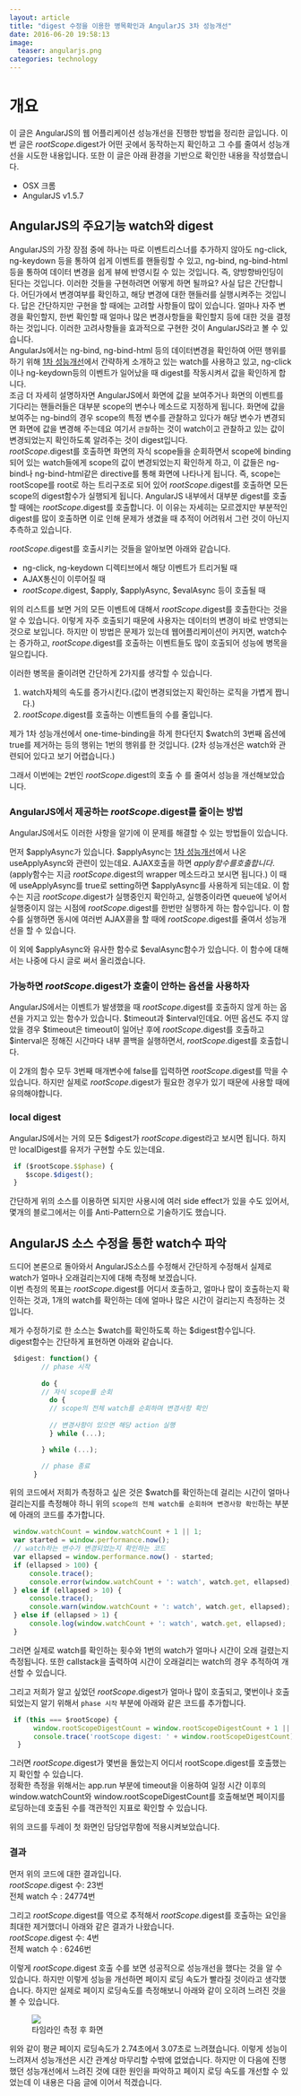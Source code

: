 ```yaml
---
layout: article
title: "digest 수정을 이용한 병목확인과 AngularJS 3차 성능개선"
date: 2016-06-20 19:58:13
image:
  teaser: angularjs.png
categories: technology
---
```


# 개요   

이 글은 AngularJS의 웹 어플리케이션 성능개선을 진행한 방법을 정리한 글입니다. 이번 글은 $rootScope.$digest가 어떤 곳에서 동작하는지 확인하고 그 수를 줄여서 성능개선을 시도한 내용입니다. 또한 이 글은 아래 환경을 기반으로 확인한 내용을 작성했습니다.  
- OSX 크롬
- AngularJS v1.5.7  

## AngularJS의 주요기능 watch와 digest  

 AngularJS의 가장 장점 중에 하나는 따로 이벤트리스너를 추가하지 않아도 ng-click, ng-keydown 등을 통하여 쉽게 이벤트를 핸들링할 수 있고, ng-bind, ng-bind-html 등을 통하여 데이터 변경을 쉽게 뷰에 반영시킬 수 있는 것입니다. 즉, 양방향바인딩이 된다는 것입니다. 이러한 것들을 구현하려면 어떻게 하면 될까요? 사실 답은 간단합니다. 어딘가에서 변경여부를 확인하고, 해당 변경에 대한 핸들러를 실행시켜주는 것입니다. 답은 간단하지만 구현을 할 때에는 고려할 사항들이 많이 있습니다. 얼마나 자주 변경을 확인할지, 한번 확인할 때 얼마나 많은 변경사항들을 확인할지 등에 대한 것을 결정하는 것입니다. 이러한 고려사항들을 효과적으로 구현한 것이 AngularJS라고 볼 수 있습니다.  
 AngularJs에서는 ng-bind, ng-bind-html 등의 데이터변경을 확인하여 어떤 행위를 하기 위해 [1차 성능개선](http://kbs0327.github.io/blog/technology/angularjs-improve-performance/)에서 간략하게 소개하고 있는 watch를 사용하고 있고, ng-click이나 ng-keydown등의 이벤트가 일어났을 때 digest를 작동시켜서 값을 확인하게 합니다.  
 조금 더 자세히 설명하자면 AngularJS에서 화면에 값을 보여주거나 화면의 이벤트를 기다리는 핸들러들은 대부분 scope의 변수나 메소드로 지정하게 됩니다. 화면에 값을 보여주는 ng-bind의 경우 scope의 특정 변수를 관찰하고 있다가 해당 변수가 변경되면 화면에 값을 변경해 주는데요 여기서 `관찰`하는 것이 watch이고 관찰하고 있는 값이 변경되었는지 확인하도록 알려주는 것이 digest입니다.  
 $rootScope.$digest를 호출하면 화면의 자식 scope들을 순회하면서 scope에 binding되어 있는 watch들에게 scope의 값이 변경되었는지 확인하게 하고, 이 값들은 ng-bind나 ng-bind-html같은 directive를 통해 화면에 나타나게 됩니다. 즉, scope는 rootScope를 root로 하는 트리구조로 되어 있어 $rootScope.$digest를 호출하면 모든 scope의 digest함수가 실행되게 됩니다. AngularJS 내부에서 대부분 digest를 호출할 때에는 $rootScope.$digest를 호출합니다. 이 이유는 자세히는 모르겠지만 부분적인 digest를 많이 호출하면 이로 인해 문제가 생겼을 때 추적이 어려워서 그런 것이 아닌지 추측하고 있습니다.  

 $rootScope.$digest를 호출시키는 것들을 알아보면 아래와 같습니다.  
 - ng-click, ng-keydown 디렉티브에서 해당 이벤트가 트리거될 때  
 - AJAX통신이 이루어질 때  
 - $rootScope.$digest, $apply, $applyAsync, $evalAsync 등이 호출될 때  

 위의 리스트를 보면 거의 모든 이벤트에 대해서 $rootScope.$digest를 호출한다는 것을 알 수 있습니다. 이렇게 자주 호출되기 때문에 사용자는 데이터의 변경이 바로 반영되는 것으로 보입니다. 하지만 이 방법은 문제가 있는데 웹어플리케이션이 커지면, watch수는 증가하고, $rootScope.$digest를 호출하는 이벤트들도 많이 호출되어 성능에 병목을 일으킵니다.  

 이러한 병목을 줄이려면 간단하게 2가지를 생각할 수 있습니다.  

 1. watch자체의 속도를 증가시킨다.(값이 변경되었는지 확인하는 로직을 가볍게 짭니다.)  
 2. $rootScope.$digest를 호출하는 이벤트들의 수를 줄입니다.  

 제가 1차 성능개선에서 one-time-binding을 하게 한다던지 $watch의 3번째 옵션에 true를 제거하는 등의 행위는 1번의 행위를 한 것입니다. (2차 성능개선은 watch와 관련되어 있다고 보기 어렵습니다.)  

 그래서 이번에는 2번인 $rootScope.$digest의 호출 수 를 줄여서 성능을 개선해보았습니다.  

### AngularJS에서 제공하는 $rootScope.$digest를 줄이는 방법  
 
 AngularJS에서도 이러한 사항을 알기에 이 문제를 해결할 수 있는 방법들이 있습니다.  

 먼저 $applyAsync가 있습니다. $applyAsync는 [1차 성능개선](http://kbs0327.github.io/blog/technology/angularjs-improve-performance/)에서 나온 useApplyAsync와 관련이 있는데요. AJAX호출을 하면 $apply함수를 호출합니다.($apply함수는 지금 $rootScope.$digest의 wrapper 메소드라고 보시면 됩니다.) 이 때에 useApplyAsync를 true로 setting하면 $applyAsync를 사용하게 되는데요. 이 함수는 지금 $rootScope.$digest가 실행중인지 확인하고, 실행중이라면 queue에 넣어서 실행중이지 않는 시점에 $rootScope.$digest를 한번만 실행하게 하는 함수입니다. 이 함수를 실행하면 동시에 여러번 AJAX콜을 할 때에 $rootScope.$digest를 줄여서 성능개선을 할 수 있습니다.  

 이 외에 $applyAsync와 유사한 함수로 $evalAsync함수가 있습니다. 이 함수에 대해서는 나중에 다시 글로 써서 올리겠습니다.  

### 가능하면 $rootScope.$digest가 호출이 안하는 옵션을 사용하자  
 
 AngularJS에서는 이벤트가 발생했을 때 $rootScope.$digest를 호출하지 않게 하는 옵션을 가지고 있는 함수가 있습니다. $timeout과 $interval인데요. 어떤 옵션도 주지 않았을 경우 $timeout은 timeout이 일어난 후에 $rootScope.$digest를 호출하고 $interval은 정해진 시간마다 내부 콜백을 실행하면서, $rootScope.$digest를 호출합니다.  

 이 2개의 함수 모두 3번째 매개변수에 false를 입력하면 $rootScope.$digest를 막을 수 있습니다. 하지만 실제로 $rootScope.$digest가 필요한 경우가 있기 때문에 사용할 때에 유의해야합니다.  

### local digest  

 AngularJS에서는 거의 모든 $digest가 $rootScope.$digest라고 보시면 됩니다. 하지만 localDigest를 유저가 구현할 수도 있는데요.  

```js  
 if ($rootScope.$$phase) {
 	$scope.$digest();
 }

```  

 간단하게 위의 소스를 이용하면 되지만 사용시에 여러 side effect가 있을 수도 있어서, 몇개의 블로그에서는 이를 Anti-Pattern으로 기술하기도 했습니다.  

## AngularJS 소스 수정을 통한 watch수 파악  

 드디어 본론으로 돌아와서 AngularJS소스를 수정해서 간단하게 수정해서 실제로 watch가 얼마나 오래걸리는지에 대해 측정해 보겠습니다.  
 이번 측정의 목표는 $rootScope.$digest를 어디서 호출하고, 얼마나 많이 호출하는지 확인하는 것과, 1개의 watch를 확인하는 데에 얼마나 많은 시간이 걸리는지 측정하는 것입니다.  

 제가 수정하기로 한 소스는 $watch를 확인하도록 하는 $digest함수입니다.  
 digest함수는 간단하게 표현하면 아래와 같습니다.  

```js  
 $digest: function() {
        // phase 시작
        
        do { 
        // 자식 scope를 순회
          do { 
          // scope의 전체 watch를 순회하며 변경사항 확인
          
          // 변경사항이 있으면 해당 action 실행 
          } while (...);

        } while (...);

        // phase 종료
      }
```  

위의 코드에서 저희가 측정하고 싶은 것은 $watch를 확인하는데 걸리는 시간이 얼마나 걸리는지를 측정해야 하니 위의 `scope의 전체 watch를 순회하며 변경사항 확인`하는 부분에 아래의 코드를 추가합니다.  

``` js  
 window.watchCount = window.watchCount + 1 || 1;
 var started = window.performance.now();
 // watch하는 변수가 변경되었는지 확인하는 코드
 var ellapsed = window.performance.now() - started;
 if (ellapsed > 100) {
     console.trace();
     console.error(window.watchCount + ': watch', watch.get, ellapsed);
 } else if (ellapsed > 10) {
     console.trace();
     console.warn(window.watchCount + ': watch', watch.get, ellapsed);
 } else if (ellapsed > 1) {
     console.log(window.watchCount + ': watch', watch.get, ellapsed);
 } 
```  
그러면 실제로 watch를 확인하는 횟수와 1번의 watch가 얼마나 시간이 오래 걸렸는지 측정됩니다. 또한 callstack을 출력하여 시간이 오래걸리는 watch의 경우 추적하여 개선할 수 있습니다.     

그리고 저희가 알고 싶었던 $rootScope.$digest가 얼마나 많이 호출되고, 몇번이나 호출되었는지 알기 위해서 `phase 시작` 부분에 아래와 같은 코드를 추가합니다.   
``` js   
 if (this === $rootScope) {
      window.rootScopeDigestCount = window.rootScopeDigestCount + 1 || 1;
      console.trace('rootScope digest: ' + window.rootScopeDigestCount);
  }
```    
그러면 $rootScope.$digest가 몇번을 돌았는지 어디서 rootScope.digest를 호출했는지 확인할 수 있습니다.  
정확한 측정을 위해서는 app.run 부분에 timeout을 이용하여 일정 시간 이후의 window.watchCount와 window.rootScopeDigestCount를 호출해보면 페이지를 로딩하는데 호출된 수를 객관적인 지표로 확인할 수 있습니다.  

위의 코드를 두레이 첫 화면인 담당업무함에 적용시켜보았습니다.  

### 결과  

먼저 위의 코드에 대한 결과입니다.  
$rootScope.$digest 수: 23번  
전체 watch 수 : 24774번  

그리고 $rootScope.$digest를 역으로 추적해서 $rootScope.$digest를 호출하는 요인을 최대한 제거했더니 아래와 같은 결과가 나왔습니다.    
$rootScope.$digest 수: 4번  
전체 watch 수 : 6246번  

이렇게 $rootScope.$digest 호출 수를 보면 성공적으로 성능개선을 했다는 것을 알 수 있습니다. 하지만 이렇게 성능을 개선하면 페이지 로딩 속도가 빨라질 것이라고 생각했습니다. 하지만 실제로 페이지 로딩속도를 측정해보니 아래와 같이 오히려 느려진 것을 볼 수 있습니다.  

<figure>
  <a href="http://kbs0327.github.io/blog/images/improve-performance-time.png" target="_blank"><img src="//kbs0327.github.io/blog/images/improve-performance-time.png"></a>
  <figcaption>타임라인 측정 후 화면</figcaption>
</figure>


 위와 같이 평균 페이지 로딩속도가 2.74초에서 3.07초로 느려졌습니다. 이렇게 성능이 느려져서 성능개선은 시간 관계상 마무리할 수밖에 없었습니다. 하지만 이 다음에 진행했던 성능개선에서 느려진 것에 대한 원인을 파악하고 페이지 로딩 속도를 개선할 수 있었는데 이 내용은 다음 글에 이어서 적겠습니다.  
